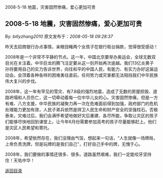 2008-5-18 地震，灾害固然惨痛，爱心更加可贵
## 2008-5-18 地震，灾害固然惨痛，爱心更加可贵

By: *billyzhang2010* 原文发布于：*2008-05-18 09:28:37*

   昨天去招商银行办点事情，亲眼目睹两个女孩子在银行柜台捐款，觉得很受感动！

2008年是一个非常不平静的节点。这一年，中国北京要举办奥运会，全球无数双目光在关注着。中华巨龙的腾飞注定要从这一刻开始再次逾越。我们13亿炎黄子孙将要用自己的实力告诉世界，向往和平的中国人民，有能力、有实力办好这届运动会。会顶着各种各样的困难勇往直前。任何势力或灾害都无法阻挡我们中华民族伟大复兴的步伐。

  
2008年，这一年有罕见的雪灾、有7.8级的强烈地震，造成了无数的房屋损毁、道路坍塌和人员伤亡，这一切牵动着每一位中华儿女的心。灾害固然惨痛，但是一方有难、八方支援，中华民族的凝聚力再一次在危难面前得到加强，政府部门的危机处理能力更加有效，人民子弟兵依然是捍卫人民生命和财产安全的坚强柱石。否极泰来，灾难过后，我们会满怀希望地做好灾后重建、各尽所能，争取让灾区的孩子们能够尽快地回到课堂上。让今年6月份需要参加高考的孩子尽量能够赶上。他们是灾区人民希望和寄托。

   2008年，希望依然存在，我们没理由气馁，想起来一句话，“人生就像一场牌局，上帝负责洗牌，但是玩牌的是我们自己”，打好自己手中的牌，无愧于心。  

   2008年，我们要做的事情还很多、很多。道路虽然艰难，我们一定能咬牙坚持住！天佑中华！

 

 

[返回目录](index.html)

